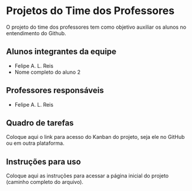 # Projetos do Time dos Professores

O projeto do time dos professores tem como objetivo auxiliar os alunos no entendimento do Github.

## Alunos integrantes da equipe

* Felipe A. L. Reis
* Nome completo do aluno 2

## Professores responsáveis

* Felipe A. L. Reis

## Quadro de tarefas
Coloque aqui o link para acesso do Kanban do projeto, seja ele no GitHub ou em outra plataforma.

## Instruções para uso
Coloque aqui as instruções para acessar a página inicial do projeto (caminho completo do arquivo).
